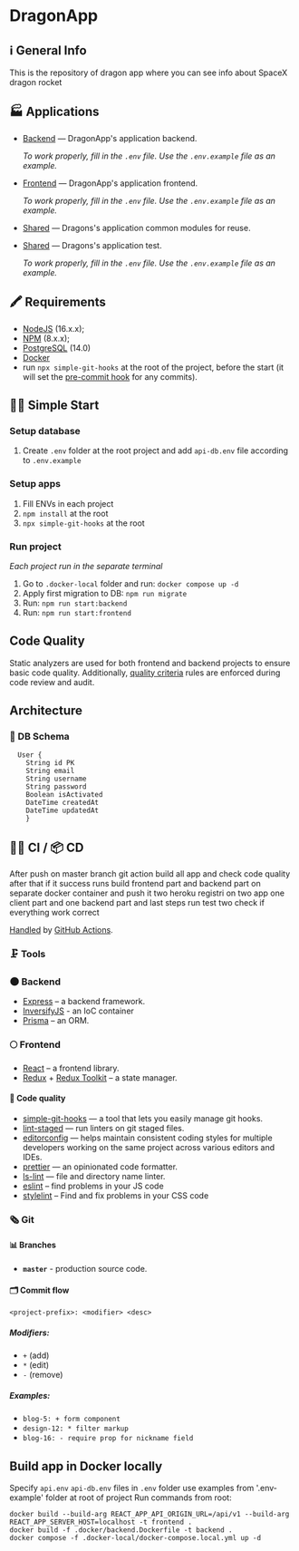 # DragonApp

## ℹ️ General Info

This is the repository of dragon app where you can see info about SpaceX dragon rocket

## 🏭 Applications

- [Backend](./backend) — DragonApp's application backend.

  _To work properly, fill in the `.env` file. Use the `.env.example` file as an example._

- [Frontend](./frontend) — DragonApp's application frontend.

  _To work properly, fill in the `.env` file. Use the `.env.example` file as an example._

- [Shared](./shared) — Dragons's application common modules for reuse.

- [Shared](./tests) — Dragons's application test.

  _To work properly, fill in the `.env` file. Use the `.env.example` file as an example._

## 🖍 Requirements

- [NodeJS](https://nodejs.org/en/) (16.x.x);
- [NPM](https://www.npmjs.com/) (8.x.x);
- [PostgreSQL](https://www.postgresql.org/) (14.0)
- [Docker](https://www.docker.com)
- run `npx simple-git-hooks` at the root of the project, before the start (it will set the [pre-commit hook](https://www.npmjs.com/package/simple-git-hooks) for any commits).

## 🏃‍♂️ Simple Start

### Setup database

1. Create `.env` folder at the root project and add `api-db.env` file according to `.env.example`

### Setup apps

1. Fill ENVs in each project
2. `npm install` at the root
3. `npx simple-git-hooks` at the root

### Run project

_Each project run in the separate terminal_

1. Go to `.docker-local` folder and run: `docker compose up -d`
2. Apply first migration to DB: `npm run migrate`
3. Run: `npm run start:backend`
4. Run: `npm run start:frontend`

## Code Quality

Static analyzers are used for both frontend and backend projects to ensure basic code quality. Additionally, [quality criteria](https://github.com/BinaryStudioAcademy/quality-criteria/blob/production/source/javascript.md) rules are enforced during code review and audit.

## Architecture

### 💽 DB Schema

```mermaid
  User {
    String id PK
    String email
    String username
    String password
    Boolean isActivated
    DateTime createdAt
    DateTime updatedAt
    }

```

## 🧑‍💻 CI / 📦 CD

After push on master branch git action build all app and check code quality after that if it success 
runs build frontend part and backend part on separate docker container and push it two heroku registri 
on two app one client part and one backend part and last steps run test two check if everything work correct

[Handled](.github/workflows/docker-image.yml) by [GitHub Actions](https://docs.github.com/en/actions).

### 🗜 Tools

### 🌑 Backend

- [Express](https://expressjs.com/) – a backend framework.
- [InversifyJS](https://inversify.io) - an IoC container
- [Prisma](https://www.prisma.io/) – an ORM.

### 🌕 Frontend

- [React](https://reactjs.org/) – a frontend library.
- [Redux](https://redux.js.org/) + [Redux Toolkit](https://redux-toolkit.js.org/) – a state manager.

#### 🥊 Code quality

- [simple-git-hooks](https://www.npmjs.com/package/simple-git-hooks) — a tool that lets you easily manage git hooks.
- [lint-staged](https://www.npmjs.com/package/lint-staged) — run linters on git staged files.
- [editorconfig](https://editorconfig.org/) — helps maintain consistent coding styles for multiple developers working on the same project across various editors and IDEs.
- [prettier](https://prettier.io/) — an opinionated code formatter.
- [ls-lint](https://ls-lint.org/) — file and directory name linter.
- [eslint](https://eslint.org/) – find problems in your JS code
- [stylelint](https://stylelint.io/) – Find and fix problems in your CSS code

### 🗞 Git

#### 📊 Branches

- **`master`** - production source code.

#### 🗂 Commit flow

```
<project-prefix>: <modifier> <desc>
```

##### Modifiers:

- `+` (add)
- `*` (edit)
- `-` (remove)

##### Examples:

- `blog-5: + form component`
- `design-12: * filter markup`
- `blog-16: - require prop for nickname field`

## Build app in Docker locally

Specify `api.env` `api-db.env` files in `.env` folder use examples from '.env-example' folder at root of project
Run commands from root:

```
docker build --build-arg REACT_APP_API_ORIGIN_URL=/api/v1 --build-arg REACT_APP_SERVER_HOST=localhost -t frontend .
docker build -f .docker/backend.Dockerfile -t backend .
docker compose -f .docker-local/docker-compose.local.yml up -d
```

## 



